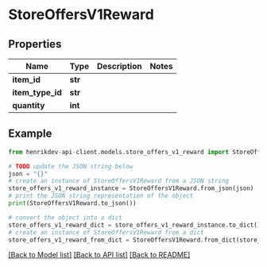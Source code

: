 # StoreOffersV1Reward


## Properties

Name | Type | Description | Notes
------------ | ------------- | ------------- | -------------
**item_id** | **str** |  | 
**item_type_id** | **str** |  | 
**quantity** | **int** |  | 

## Example

```python
from henrikdev-api-client.models.store_offers_v1_reward import StoreOffersV1Reward

# TODO update the JSON string below
json = "{}"
# create an instance of StoreOffersV1Reward from a JSON string
store_offers_v1_reward_instance = StoreOffersV1Reward.from_json(json)
# print the JSON string representation of the object
print(StoreOffersV1Reward.to_json())

# convert the object into a dict
store_offers_v1_reward_dict = store_offers_v1_reward_instance.to_dict()
# create an instance of StoreOffersV1Reward from a dict
store_offers_v1_reward_from_dict = StoreOffersV1Reward.from_dict(store_offers_v1_reward_dict)
```
[[Back to Model list]](../README.md#documentation-for-models) [[Back to API list]](../README.md#documentation-for-api-endpoints) [[Back to README]](../README.md)


